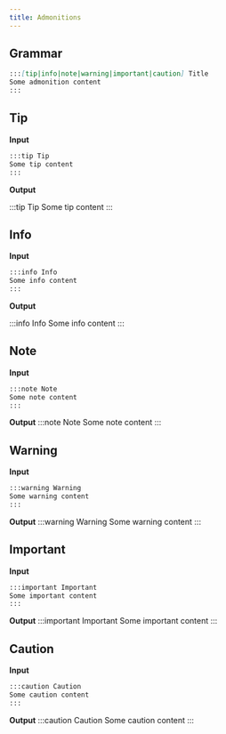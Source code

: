 ```yaml
---
title: Admonitions
---
```


## Grammar

```md
:::[tip|info|note|warning|important|caution] Title
Some admonition content
:::
```

## Tip

**Input** 

```md
:::tip Tip
Some tip content
:::
```

**Output**

:::tip Tip
Some tip content
:::

## Info

**Input**

```md
:::info Info
Some info content
:::
```

**Output**

:::info Info
Some info content
:::

## Note

**Input**
```md
:::note Note
Some note content
:::
```
**Output**
:::note Note
Some note content
:::

## Warning
**Input**
```md
:::warning Warning
Some warning content
:::
```
**Output**
:::warning Warning
Some warning content
:::
## Important
**Input**
```md
:::important Important
Some important content
:::
```
**Output**
:::important Important
Some important content
:::
## Caution
**Input**
```md
:::caution Caution
Some caution content
:::
```
**Output**
:::caution Caution
Some caution content
:::

